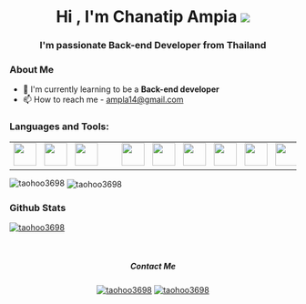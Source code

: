<h1 align="center">Hi , I'm Chanatip Ampia <img src="https://media.giphy.com/media/hvRJCLFzcasrR4ia7z/giphy.gif" width="35"></h1>
<h3 align="center">I'm passionate Back-end Developer from Thailand</h3>

<h3 align="left">About Me</h3>

- 🌱 I'm currently learning to be a **Back-end developer**
- 📫 How to reach me - ampla14@gmail.com

<h3 align="left">Languages and Tools:</h3>
<table align="center">
  <tr>
    <td><img src="https://www.svgrepo.com/show/349418/java.svg" height="40" width="40" /></td>
    <td><img src="https://www.svgrepo.com/show/354380/spring-icon.svg" height="40" width="40" /></td>
    <td><img src="https://www.svgrepo.com/show/354202/postman-icon.svg" height="40" width="40" /></td>
    <td><img src="https://raw.githubusercontent.com/devicons/devicon/master/icons/mysql/mysql-original-wordmark.svg" alt="mysql" width="40" height="40"/></td>
    <td><img src="https://raw.githubusercontent.com/devicons/devicon/master/icons/oracle/oracle-original.svg" alt="oracle" width="40" height="40"/></td>
    <td><img src="https://www.svgrepo.com/show/373623/git.svg" height="40" width="40" /></td>
    <td><img src="https://www.svgrepo.com/show/331370/docker.svg" height="40" width="40" /></td>
    <td><img src="https://www.svgrepo.com/show/353884/html-5.svg" height="40" width="40" /></td>
    <td><img src="https://www.svgrepo.com/show/303481/css-3-logo.svg" height="40" width="40" /></td>
    <td><img src="https://www.svgrepo.com/show/355081/js.svg" height="40" width="40" /></td>
    <td><img src="https://www.svgrepo.com/show/303494/vue-9-logo.svg" height="40" width="40" /></td>
  </tr>
</table>

<p><img align="left" src="https://github-readme-stats.vercel.app/api/top-langs?username=taohoo3698&show_icons=true&locale=en&layout=compact" alt="taohoo3698" /></p>

<p>&nbsp;<img align="center" src="https://github-readme-stats.vercel.app/api?username=taohoo3698&show_icons=true&locale=en" alt="taohoo3698" /></p>

<h3 align="left">Github Stats</h3>
<p align="left"> <a href="https://github.com/ryo-ma/github-profile-trophy"><img src="https://github-profile-trophy.vercel.app/?username=taohoo3698" alt="taohoo3698" /></a> </p>




<br>
<h5 align="center">Contact Me</h5>
<div align="center">
  <a href="https://www.facebook.com/chanatip.ampia/" target="blank"><img align="center" src="https://raw.githubusercontent.com/rahuldkjain/github-profile-readme-generator/master/src/images/icons/Social/facebook.svg" alt="taohoo3698" height="20" width="30" /></a>
  <a href="https://www.instagram.com/_film_naja/" target="blank"><img align="center" src="https://raw.githubusercontent.com/rahuldkjain/github-profile-readme-generator/master/src/images/icons/Social/instagram.svg" alt="taohoo3698" height="20" width="30" /></a>
</div>
